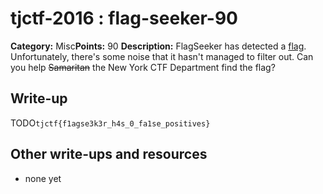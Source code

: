 # tjctf-2016 : flag-seeker-90

**Category:** Misc**Points:** 90
**Description:** FlagSeeker has detected a <a href="|flagseeker_export.zip|">flag</a>. Unfortunately, there's some noise that it hasn't managed to filter out. Can you help <strike>Samaritan</strike> the New York CTF Department find the flag?

## Write-up

TODO`tjctf{f1agse3k3r_h4s_0_fa1se_positives}`

## Other write-ups and resources

* none yet